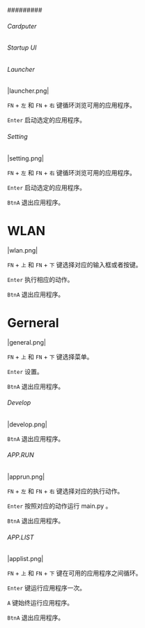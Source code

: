 #########
###### Cardputer


<!-- .. include:: ../refs/controllers.cardputer.ref -->
###### 

###### Startup UI


###### Launcher


|launcher.png|

``FN`` + ``左`` 和 ``FN`` + ``右`` 键循环浏览可用的应用程序。

``Enter`` 启动选定的应用程序。

###### Setting


|setting.png|

``FN`` + ``左`` 和 ``FN`` + ``右`` 键循环浏览可用的应用程序。

``Enter`` 启动选定的应用程序。

``BtnA`` 退出应用程序。

# WLAN


|wlan.png|

``FN`` + ``上`` 和 ``FN`` + ``下`` 键选择对应的输入框或者按键。

``Enter`` 执行相应的动作。

``BtnA`` 退出应用程序。

# Gerneral


|general.png|

``FN`` + ``上`` 和 ``FN`` + ``下`` 键选择菜单。

``Enter`` 设置。

``BtnA`` 退出应用程序。

###### Develop


|develop.png|

``BtnA`` 退出应用程序。

###### APP.RUN


|apprun.png|

``FN`` + ``左`` 和 ``FN`` + ``右`` 键选择对应的执行动作。

``Enter`` 按照对应的动作运行 main.py 。

``BtnA`` 退出应用程序。

###### APP.LIST


|applist.png|

``FN`` + ``上`` 和 ``FN`` + ``下`` 键在可用的应用程序之间循环。

``Enter`` 键运行应用程序一次。

``A`` 键始终运行应用程序。

``BtnA`` 退出应用程序。